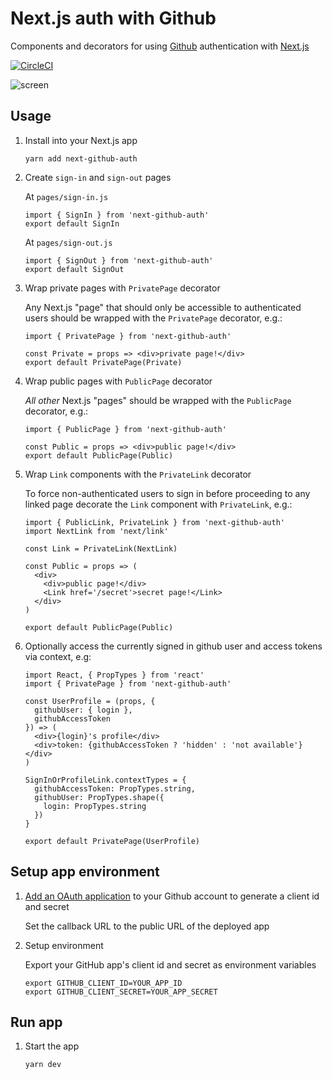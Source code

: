 # Next.js auth with Github

Components and decorators for using [Github](https://github.com) authentication with [Next.js](https://github.com/zeit/next.js)

[![CircleCI](https://circleci.com/gh/possibilities/next-github-auth.svg?style=svg)](https://circleci.com/gh/possibilities/next-github-auth)

![screen](screen.gif "screen")

## Usage

1. Install into your Next.js app

    ```
    yarn add next-github-auth
    ```

1. Create `sign-in` and `sign-out` pages

    At `pages/sign-in.js`

    ```
    import { SignIn } from 'next-github-auth'
    export default SignIn
    ```

    At `pages/sign-out.js`

    ```
    import { SignOut } from 'next-github-auth'
    export default SignOut
    ```

1. Wrap private pages with `PrivatePage` decorator

    Any Next.js "page" that should only be accessible to authenticated users should be wrapped with the `PrivatePage` decorator, e.g.:

    ```
    import { PrivatePage } from 'next-github-auth'

    const Private = props => <div>private page!</div>
    export default PrivatePage(Private)

    ```

1. Wrap public pages with `PublicPage` decorator

    _All other_ Next.js "pages" should be wrapped with the `PublicPage` decorator, e.g.:

    ```
    import { PublicPage } from 'next-github-auth'

    const Public = props => <div>public page!</div>
    export default PublicPage(Public)

    ```

1. Wrap `Link` components with the `PrivateLink` decorator

    To force non-authenticated users to sign in before proceeding to any linked page decorate the `Link` component with `PrivateLink`, e.g.:

    ```
    import { PublicLink, PrivateLink } from 'next-github-auth'
    import NextLink from 'next/link'

    const Link = PrivateLink(NextLink)

    const Public = props => (
      <div>
        <div>public page!</div>
        <Link href='/secret'>secret page!</Link>
      </div>
    )

    export default PublicPage(Public)

    ```

1. Optionally access the currently signed in github user and access tokens via context, e.g:


    ```
    import React, { PropTypes } from 'react'
    import { PrivatePage } from 'next-github-auth'

    const UserProfile = (props, {
      githubUser: { login },
      githubAccessToken
    }) => (
      <div>{login}'s profile</div>
      <div>token: {githubAccessToken ? 'hidden' : 'not available'}</div>
    )

    SignInOrProfileLink.contextTypes = {
      githubAccessToken: PropTypes.string,
      githubUser: PropTypes.shape({
        login: PropTypes.string
      })
    }

    export default PrivatePage(UserProfile)

    ```

## Setup app environment

1. [Add an OAuth application](https://github.com/settings/developers) to your Github account to generate a client id and secret

    Set the callback URL to the public URL of the deployed app

1. Setup environment

    Export your GitHub app's client id and secret as environment variables

    ```
    export GITHUB_CLIENT_ID=YOUR_APP_ID
    export GITHUB_CLIENT_SECRET=YOUR_APP_SECRET
    ```

## Run app

1. Start the app

    ```
    yarn dev
    ```
